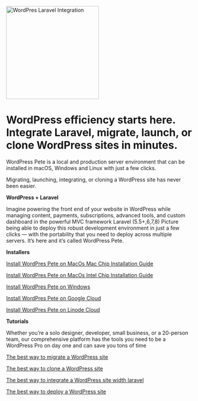 <img src="https://raw.githubusercontent.com/peterconsuegra/wordpress-pete-docker/master/wiki/pete.png" alt="WordPres Laravel Integration" width="250"/>

# WordPress efficiency starts here. Integrate Laravel, migrate, launch, or clone WordPress sites in minutes.

WordPress Pete is a local and production server environment that can be installed in macOS, Windows and Linux with just a few clicks.

Migrating, launching, integrating, or cloning a WordPress site has never been easier.

**WordPress + Laravel**

Imagine powering the front end of your website in WordPress while managing content, payments, subscriptions, advanced tools, and custom dashboard in the powerful MVC framework Laravel (5.5+,6,7,8) Picture being able to deploy this robust development environment in just a few clicks — with the portability that you need to deploy across multiple servers. It’s here and it’s called WordPress Pete.


**Installers**

[Install WordPres Pete on MacOs Mac Chip Installation Guide](https://wordpresspete.com/install-wordpress-on-macos-mac-chip/)

[Install WordPres Pete on MacOs Intel Chip Installation Guide](https://wordpresspete.com/install-wordpress-on-macos-intel-chip/)

[Install WordPres Pete on Windows](https://wordpresspete.com/install-wordpress-on-windows/)

[Install WordPres Pete on Google Cloud](https://wordpresspete.com/install-wordpress-on-google-cloud/)

[Install WordPres Pete on Linode Cloud](https://wordpresspete.com/install-wordpress-on-linode-cloud/)



**Tutorials**

Whether you’re a solo designer, developer, small business, or a 20-person team, our comprehensive platform has the tools you need to be a WordPress Pro on day one and can save you tons of time

[The best way to migrate a WordPress site](https://github.com/peterconsuegra/wordpress-pete-docker/wiki/The-Best-Way-to-Migrate-a-WordPress-Site)

[The best way to clone a WordPress site](https://github.com/peterconsuegra/wordpress-pete-docker/wiki/The-Best-Way-to-Clone-a-WordPress-Site)

[The best way to integrate a WordPress site width laravel](https://github.com/peterconsuegra/wordpress-pete-docker/wiki/The-Best-Way-to-Integrate-a-WordPress-Site-width-Laravel)

[The best way to deploy a WordPress site](https://github.com/peterconsuegra/wordpress-pete-docker/wiki/the-best-way-to-deploy-a-wordpress-site)






